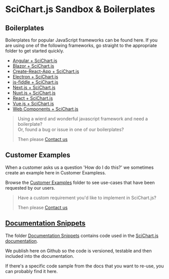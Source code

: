 # SciChart.js Sandbox & Boilerplates 

## Boilerplates 

Boilerplates for popular JavaScript frameworks can be found here. If you are using one of the following frameworks, go straight to the appropriate folder to get started quickly. 

- [Angular + SciChart.js](demo-angular-scichart)
- [Blazor + SciChart.js](demo-blazor)
- [Create-React-App + SciChart.js](demo-create-react-app-scichart)
- [Electron + SciChart.js](demo-electron)
- [js-fiddle + SciChart.js](demo-js-fiddle)
- [Next.js + SciChart.js](demo-nextjs)
- [Nuxt.js + SciChart.js](demo-nuxtjs)
- [React + SciChart.js](demo-react-scichart)
- [Vue.js + SciChart.js](demo-vue-scichart)
- [Web Components + SciChart.js](demo-web-components)

> Using a wierd and wonderful javascript framework and need a boilerplate?   
> Or, found a bug or issue in one of our boilerplates?
> 
> Then please [Contact us](https://scichart.com/contact-us)

## Customer Examples

When a customer asks us a question 'How do I do this?' we sometimes create an example here in Customer Exampless. 

Browse the [Customer Examples](CustomerExamples) folder to see use-cases that have been requested by our users. 

> Have a custom requirement you'd like to implement in SciChart.js?
>
> Then please [Contact us](https://scichart.com/contact-us)

## [Documentation Snippets](DocumentationSnippets)

The folder [Documentation Snippets](DocumentationSnippets) contains code used in the [SciChart.js documentation](https://scichart.com/javascript-chart-documentation). 

We publish here on Github so the code is versioned, testable and then included into the documentation.

If there's a specific code sample from the docs that you want to re-use, you can probably find it here.
